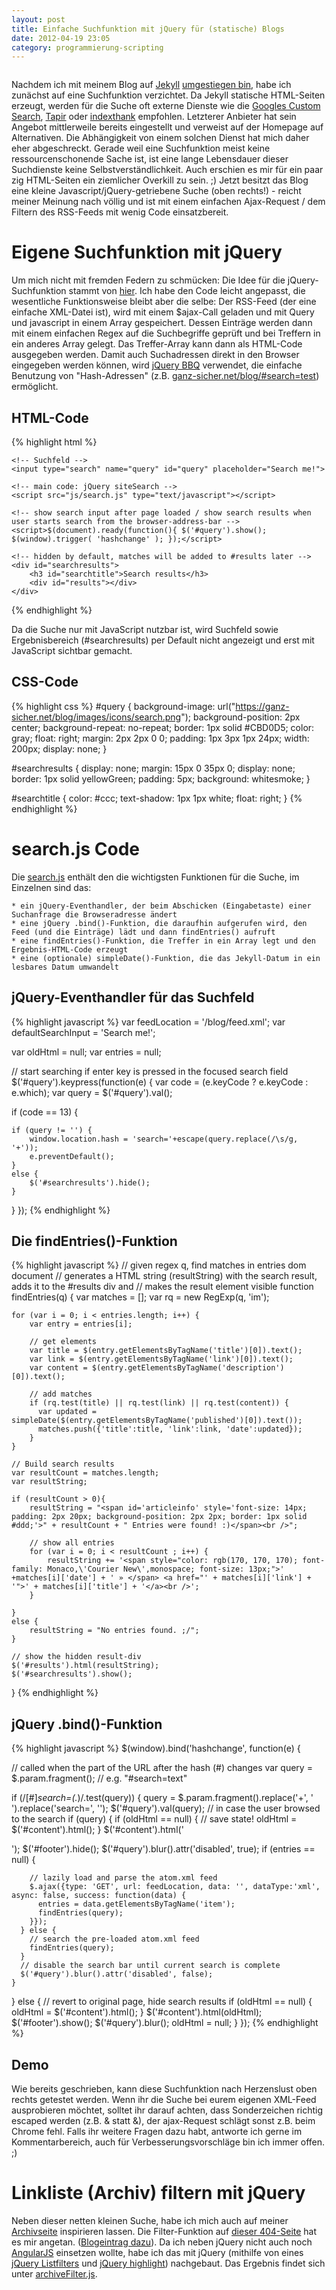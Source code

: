 ```yaml
---
layout: post
title: Einfache Suchfunktion mit jQuery für (statische) Blogs
date: 2012-04-19 23:05
category: programmierung-scripting
---
```

<img src="{{site.url}}/images/blog/old-edit-find.png" class="lefticon" alt="" />

Nachdem ich mit meinem Blog auf [Jekyll](http://jekyllrb.com/) <a href="{{site.url}}/blognews/Umstieg-von-Wordpress-nach-Jekyll/">umgestiegen bin</a>, habe ich zunächst auf eine Suchfunktion verzichtet. Da Jekyll statische HTML-Seiten erzeugt, werden für die Suche oft externe Dienste wie die [Googles Custom Search](https://developers.google.com/custom-search/v1/overview), [Tapir](http://tapirgo.com/) oder [indexthank](http://indextank.com/) empfohlen. Letzterer Anbieter hat sein Angebot mittlerweile bereits eingestellt und verweist auf der Homepage auf Alternativen. Die Abhängigkeit von einem solchen Dienst hat mich daher eher abgeschreckt. Gerade weil eine Suchfunktion meist keine ressourcenschonende Sache ist, ist eine lange Lebensdauer dieser Suchdienste keine Selbstverständlichkeit. Auch erschien es mir für ein paar zig HTML-Seiten ein ziemlicher Overkill zu sein. ;) 
Jetzt besitzt das Blog eine kleine Javascript/jQuery-getriebene Suche (oben rechts!) - reicht meiner Meinung nach völlig und ist mit einem einfachen Ajax-Request / dem Filtern des RSS-Feeds mit wenig Code einsatzbereit.<!--more-->

Eigene Suchfunktion mit jQuery
===============================
Um mich nicht mit fremden Federn zu schmücken: Die Idee für die jQuery-Suchfunktion stammt von [hier](http://joevennix.com/2011/05/25/How-I-Implement-Static-Site-Search.html). Ich habe den Code leicht angepasst, die wesentliche Funktionsweise bleibt aber die selbe: Der RSS-Feed (der eine einfache XML-Datei ist), wird mit einem $ajax-Call geladen und mit Query und javascript in einem Array gespeichert. Dessen Einträge werden dann mit einem einfachen Regex auf die Suchbegriffe geprüft und bei Treffern in ein anderes Array gelegt. Das Treffer-Array kann dann als HTML-Code ausgegeben werden. Damit auch Suchadressen direkt in den Browser eingegeben werden können, wird [jQuery BBQ](http://benalman.com/projects/jquery-bbq-plugin/) verwendet, die einfache Benutzung von "Hash-Adressen" (z.B. [ganz-sicher.net/blog/#search=test](https://ganz-sicher.net/blog/#search=test)) ermöglicht.

HTML-Code
---------

{% highlight html %}
	<script src="https://ajax.googleapis.com/ajax/libs/jquery/1.7.2/jquery.min.js" type="text/javascript"></script>
	<script src="https://raw.github.com/cowboy/jquery-bbq/v1.2.1/jquery.ba-bbq.min.js" type="text/javascript"></script>

	<!-- Suchfeld -->
	<input type="search" name="query" id="query" placeholder="Search me!">

	<!-- main code: jQuery siteSearch -->
	<script src="js/search.js" type="text/javascript"></script>

	<!-- show search input after page loaded / show search results when user starts search from the browser-address-bar -->
	<script>$(document).ready(function(){ $('#query').show(); $(window).trigger( 'hashchange' ); });</script>

	<!-- hidden by default, matches will be added to #results later -->
	<div id="searchresults">
		<h3 id="searchtitle">Search results</h3>
		<div id="results"></div>
	</div>	
{% endhighlight %}

Da die Suche nur mit JavaScript nutzbar ist, wird Suchfeld sowie Ergebnisbereich (#searchresults) per Default nicht angezeigt und erst mit JavaScript sichtbar gemacht.


CSS-Code
---------

{% highlight css %}
#query 
{
	background-image: url("https://ganz-sicher.net/blog/images/icons/search.png");
	background-position: 2px center;
	background-repeat: no-repeat;
	border: 1px solid #CBD0D5;
	color: gray;
	float: right;
	margin: 2px 2px 0 0;
	padding: 1px 3px 1px 24px;
	width: 200px;
	display: none;
}

#searchresults
{
	display: none;
	margin: 15px 0 35px 0;
	display: none;
	border: 1px solid yellowGreen;
	padding: 5px;
	background: whitesmoke;
}

#searchtitle
{
	color: #ccc;
	text-shadow: 1px 1px white;
	float: right;
}
{% endhighlight %}


search.js Code
==============

Die <a href="{{site.baseurl}}/js/search.js">search.js</a> enthält den die wichtigsten Funktionen für die Suche, im Einzelnen sind das: 

	* ein jQuery-Eventhandler, der beim Abschicken (Eingabetaste) einer Suchanfrage die Browseradresse ändert
	* eine jQuery .bind()-Funktion, die daraufhin aufgerufen wird, den Feed (und die Einträge) lädt und dann findEntries() aufruft
	* eine findEntries()-Funktion, die Treffer in ein Array legt und den Ergebnis-HTML-Code erzeugt
	* eine (optionale) simpleDate()-Funktion, die das Jekyll-Datum in ein lesbares Datum umwandelt

jQuery-Eventhandler für das Suchfeld
--------------------------------------
{% highlight javascript %}
var feedLocation = '/blog/feed.xml';
var defaultSearchInput = 'Search me!'; 

var oldHtml = null;
var entries = null;


// start searching if enter key is pressed in the focused search field
$('#query').keypress(function(e) {
  var code = (e.keyCode ? e.keyCode : e.which);
  var query = $('#query').val();

  if (code == 13) {
	  
	if (query != '') {
		window.location.hash = 'search='+escape(query.replace(/\s/g, '+'));
		e.preventDefault();
	}
	else {
		$('#searchresults').hide();
	}
  }
});
{% endhighlight %}

Die findEntries()-Funktion
---------------------------
{% highlight javascript %}
// given regex q, find matches in entries dom document
// generates a HTML string (resultString) with the search result, adds it to the #results div and
// makes the result element visible
function findEntries(q) {
	var matches = [];
	var rq = new RegExp(q, 'im');
  
	for (var i = 0; i < entries.length; i++) {
		var entry = entries[i];
		
		// get elements
		var title = $(entry.getElementsByTagName('title')[0]).text();
		var link = $(entry.getElementsByTagName('link')[0]).text();             
		var content = $(entry.getElementsByTagName('description')[0]).text();

		// add matches
		if (rq.test(title) || rq.test(link) || rq.test(content)) {
		  var updated = simpleDate($(entry.getElementsByTagName('published')[0]).text());
		  matches.push({'title':title, 'link':link, 'date':updated});
		}
	}
  
	// Build search results
	var resultCount = matches.length;
	var resultString;
  
	if (resultCount > 0){
		resultString = "<span id='articleinfo' style='font-size: 14px; padding: 2px 20px; background-position: 2px 2px; border: 1px solid #ddd;'>" + resultCount + " Entries were found! :)</span><br />";
		
		// show all entries
		for (var i = 0; i < resultCount ; i++) {	
			resultString += '<span style="color: rgb(170, 170, 170); font-family: Monaco,\'Courier New\',monospace; font-size: 13px;">' +matches[i]['date'] + ' » </span> <a href="' + matches[i]['link'] + '">' + matches[i]['title'] + '</a><br />';
		}
				
	}
	else {
		resultString = "No entries found. ;/";
	}
	
	// show the hidden result-div
	$('#results').html(resultString);
	$('#searchresults').show();

}
{% endhighlight %}

jQuery .bind()-Funktion
------------------------
{% highlight javascript %}
$(window).bind('hashchange', function(e) {
		
  // called when the part of the URL after the hash (#) changes
  var query = $.param.fragment();  // e.g. "#search=text"
  
  if (/[#]*search=(.*)/.test(query)) {
    query = $.param.fragment().replace('+', ' ').replace('search=', '');
    $('#query').val(query);  // in case the user browsed to the search
    if (query) {
      if (oldHtml == null) { // save state!
        oldHtml = $('#content').html(); 
      }
      $('#content').html('<div id="loader"></div>');
      $('#footer').hide();
      $('#query').blur().attr('disabled', true);
      if (entries == null) {

        // lazily load and parse the atom.xml feed
        $.ajax({type: 'GET', url: feedLocation, data: '', dataType:'xml', async: false, success: function(data) {
          entries = data.getElementsByTagName('item');
          findEntries(query);         
        }});
      } else { 
        // search the pre-loaded atom.xml feed
        findEntries(query);
      }
      // disable the search bar until current search is complete
      $('#query').blur().attr('disabled', false);
    }
  } else {
    // revert to original page, hide search results
    if (oldHtml == null) { 
      oldHtml = $('#content').html(); 
    }
    $('#content').html(oldHtml);
    $('#footer').show();
    $('#query').blur();
    oldHtml = null;
  }
});
{% endhighlight %}

Demo
----
Wie bereits geschrieben, kann diese Suchfunktion nach Herzenslust oben rechts getestet werden. Wenn ihr die Suche bei eurem eigenen XML-Feed ausprobieren möchtet, solltet ihr darauf achten, dass Sonderzeichen richtig escaped werden (z.B. &amp; statt &), der ajax-Request schlägt sonst z.B. beim Chrome fehl.
Falls ihr weitere Fragen dazu habt, antworte ich gerne im Kommentarbereich, auch für Verbesserungsvorschläge bin ich immer offen. ;)


Linkliste (Archiv) filtern mit jQuery
======================================
Neben dieser netten kleinen Suche, habe ich mich auch auf meiner <a href="{{site.baseurl}}/archive.html">Archivseite</a> inspirieren lassen. Die Filter-Funktion auf [dieser 404-Seite](http://edwardhotchkiss.com/404.html) hat es mir angetan. ([Blogeintrag dazu](http://edwardhotchkiss.com/blog/2012/03/11/jekyll-live-search-with-angular.js/)). Da ich neben jQuery nicht auch noch [AngularJS](http://angularjs.org/) einsetzen wollte, habe ich das mit jQuery (mithilfe von eines [jQuery Listfilters](http://johannburkard.de/blog/programming/javascript/highlight-javascript-text-higlighting-jquery-plugin.html) und [jQuery highlight](http://johannburkard.de/blog/programming/javascript/highlight-javascript-text-higlighting-jquery-plugin.html)) nachgebaut. Das Ergebnis findet sich unter <a href="{{site.baseurl}}/js/archiveFilter.js">archiveFilter.js</a>.
